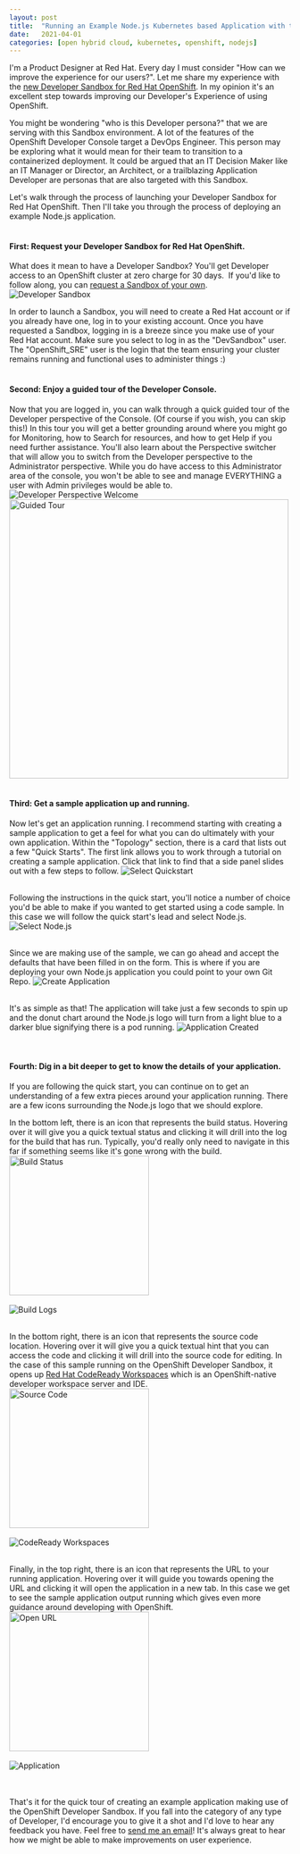 ```yaml
---
layout: post
title:  "Running an Example Node.js Kubernetes based Application with the new Developer Sandbox for Red Hat OpenShift"
date:   2021-04-01
categories: [open hybrid cloud, kubernetes, openshift, nodejs]
---
```

I'm a Product Designer at Red Hat. Every day I must consider "How can we improve the experience for our users?". Let me share my experience with the [new Developer Sandbox for Red Hat OpenShift](https://developers.redhat.com/developer-sandbox). In my opinion it's an excellent step towards improving our Developer's Experience of using OpenShift.

You might be wondering "who is this Developer persona?" that we are serving with this Sandbox environment. A lot of the features of the OpenShift Developer Console target a DevOps Engineer. This person may be exploring what it would mean for their team to transition to a containerized deployment. It could be argued that an IT Decision Maker like an IT Manager or Director, an Architect, or a trailblazing Application Developer are personas that are also targeted with this Sandbox.

Let's walk through the process of launching your Developer Sandbox for Red Hat OpenShift. Then I'll take you through the process of deploying an example Node.js application.<br><br>

#### First: Request your Developer Sandbox for Red Hat OpenShift.
What does it mean to have a Developer Sandbox? You'll get Developer access to an OpenShift cluster at zero charge for 30 days.  If you'd like to follow along, you can [request a Sandbox of your own](https://developers.redhat.com/developer-sandbox).
![Developer Sandbox](https://github.com/lizsurette/lizsurette.github.io/raw/main/static/img/_posts/developer-sandbox.png)

In order to launch a Sandbox, you will need to create a Red Hat account or if you already have one, log in to your existing account. Once you have requested a Sandbox, logging in is a breeze since you make use of your Red Hat account. Make sure you select to log in as the "DevSandbox" user. The "OpenShift_SRE" user is the login that the team ensuring your cluster remains running and functional uses to administer things :)<br><br>

#### Second: Enjoy a guided tour of the Developer Console.
Now that you are logged in, you can walk through a quick guided tour of the Developer perspective of the Console. (Of course if you wish, you can skip this!) In this tour you will get a better grounding around where you might go for Monitoring, how to Search for resources, and how to get Help if you need further assistance. You'll also learn about the Perspective switcher that will allow you to switch from the Developer perspective to the Administrator perspective. While you do have access to this Administrator area of the console, you won't be able to see and manage EVERYTHING a user with Admin privileges would be able to.
![Developer Perspective Welcome](https://github.com/lizsurette/lizsurette.github.io/raw/main/static/img/_posts/welcome-dev-perspective.png)
<img src="https://github.com/lizsurette/lizsurette.github.io/raw/main/static/img/_posts/guided-tour.png" alt="Guided Tour" width="500"/><br><br>

#### Third: Get a sample application up and running.
Now let's get an application running. I recommend starting with creating a sample application to get a feel for what you can do ultimately with your own application. Within the "Topology" section, there is a card that lists out a few "Quick Starts". The first link allows you to work through a tutorial on creating a sample application. Click that link to find that a side panel slides out with a few steps to follow.
![Select Quickstart](https://github.com/lizsurette/lizsurette.github.io/raw/main/static/img/_posts/select-quickstart.png)
<br><br>

Following the instructions in the quick start, you'll notice a number of choice you'd be able to make if you wanted to get started using a code sample. In this case we will follow the quick start's lead and select Node.js.
![Select Node.js](https://github.com/lizsurette/lizsurette.github.io/raw/main/static/img/_posts/select-nodejs.png)
<br><br>

Since we are making use of the sample, we can go ahead and accept the defaults that have been filled in on the form. This is where if you are deploying your own Node.js application you could point to your own Git Repo.
![Create Application](https://github.com/lizsurette/lizsurette.github.io/raw/main/static/img/_posts/create-application.png)
<br><br>

It's as simple as that! The application will take just a few seconds to spin up and the donut chart around the Node.js logo will turn from a light blue to a darker blue signifying there is a pod running.
![Application Created](https://github.com/lizsurette/lizsurette.github.io/raw/main/static/img/_posts/application-created.png)
<br><br><br>

#### Fourth: Dig in a bit deeper to get to know the details of your application.
If you are following the quick start, you can continue on to get an understanding of a few extra pieces around your application running. There are a few icons surrounding the Node.js logo that we should explore.

In the bottom left, there is an icon that represents the build status. Hovering over it will give you a quick textual status and clicking it will drill into the log for the build that has run. Typically, you'd really only need to navigate in this far if something seems like it's gone wrong with the build.<br>
<img src="https://github.com/lizsurette/lizsurette.github.io/raw/main/static/img/_posts/build-status.png" alt="Build Status" width="250"/>
<br><br>
![Build Logs](https://github.com/lizsurette/lizsurette.github.io/raw/main/static/img/_posts/build-logs.png)
<br><br>

In the bottom right, there is an icon that represents the source code location. Hovering over it will give you a quick textual hint that you can access the code and clicking it will drill into the source code for editing. In the case of this sample running on the OpenShift Developer Sandbox, it opens up [Red Hat CodeReady Workspaces](https://developers.redhat.com/products/codeready-workspaces/overview) which is an OpenShift-native developer workspace server and IDE.<br>
<img src="https://github.com/lizsurette/lizsurette.github.io/raw/main/static/img/_posts/source-code.png" alt="Source Code" width="250"/>
<br><br>
![CodeReady Workspaces](https://github.com/lizsurette/lizsurette.github.io/raw/main/static/img/_posts/crw.png)
<br><br>

Finally, in the top right, there is an icon that represents the URL to your running application. Hovering over it will guide you towards opening the URL and clicking it will open the application in a new tab. In this case we get to see the sample application output running which gives even more guidance around developing with OpenShift.<br>
<img src="https://github.com/lizsurette/lizsurette.github.io/raw/main/static/img/_posts/open-url.png" alt="Open URL" width="250"/>
<br><br>
![Application](https://github.com/lizsurette/lizsurette.github.io/raw/main/static/img/_posts/application.png)
<br><br><br>

That's it for the quick tour of creating an example application making use of the OpenShift Developer Sandbox. If you fall into the category of any type of Developer, I'd encourage you to give it a shot and I'd love to hear any feedback you have. Feel free to [send me an email](https://lizsurette.github.io/about/)! It's always great to hear how we might be able to make improvements on user experience.
